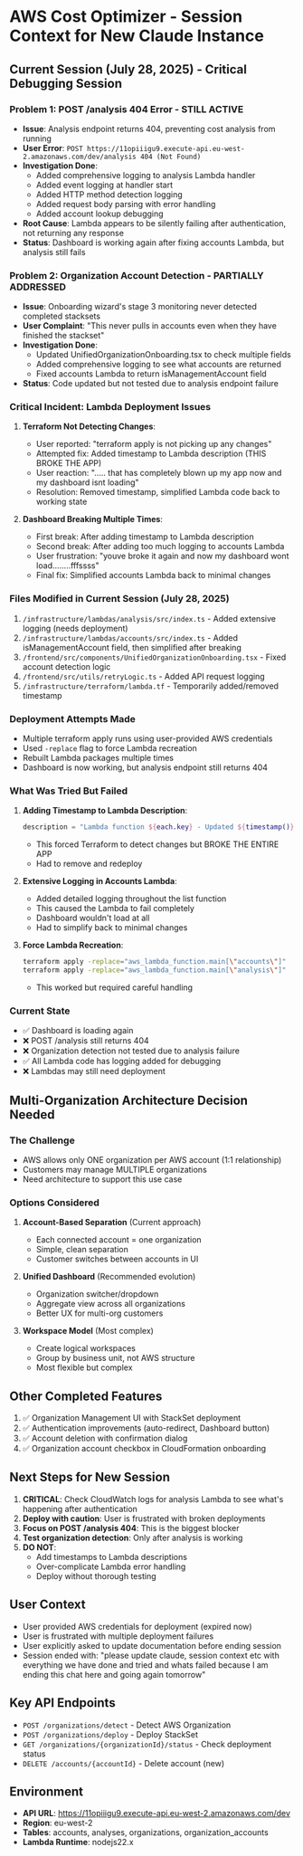 # AWS Cost Optimizer - Session Context for New Claude Instance

## Current Session (July 28, 2025) - Critical Debugging Session

### Problem 1: POST /analysis 404 Error - STILL ACTIVE
- **Issue**: Analysis endpoint returns 404, preventing cost analysis from running
- **User Error**: `POST https://11opiiigu9.execute-api.eu-west-2.amazonaws.com/dev/analysis 404 (Not Found)`
- **Investigation Done**:
  - Added comprehensive logging to analysis Lambda handler
  - Added event logging at handler start
  - Added HTTP method detection logging
  - Added request body parsing with error handling
  - Added account lookup debugging
- **Root Cause**: Lambda appears to be silently failing after authentication, not returning any response
- **Status**: Dashboard is working again after fixing accounts Lambda, but analysis still fails

### Problem 2: Organization Account Detection - PARTIALLY ADDRESSED
- **Issue**: Onboarding wizard's stage 3 monitoring never detected completed stacksets
- **User Complaint**: "This never pulls in accounts even when they have finished the stackset"
- **Investigation Done**:
  - Updated UnifiedOrganizationOnboarding.tsx to check multiple fields
  - Added comprehensive logging to see what accounts are returned
  - Fixed accounts Lambda to return isManagementAccount field
- **Status**: Code updated but not tested due to analysis endpoint failure

### Critical Incident: Lambda Deployment Issues
1. **Terraform Not Detecting Changes**:
   - User reported: "terraform apply is not picking up any changes"
   - Attempted fix: Added timestamp to Lambda description (THIS BROKE THE APP)
   - User reaction: "..... that has completely blown up my app now and my dashboard isnt loading"
   - Resolution: Removed timestamp, simplified Lambda code back to working state

2. **Dashboard Breaking Multiple Times**:
   - First break: After adding timestamp to Lambda description
   - Second break: After adding too much logging to accounts Lambda
   - User frustration: "youve broke it again and now my dashboard wont load........fffssss"
   - Final fix: Simplified accounts Lambda back to minimal changes

### Files Modified in Current Session (July 28, 2025)
1. `/infrastructure/lambdas/analysis/src/index.ts` - Added extensive logging (needs deployment)
2. `/infrastructure/lambdas/accounts/src/index.ts` - Added isManagementAccount field, then simplified after breaking
3. `/frontend/src/components/UnifiedOrganizationOnboarding.tsx` - Fixed account detection logic
4. `/frontend/src/utils/retryLogic.ts` - Added API request logging
5. `/infrastructure/terraform/lambda.tf` - Temporarily added/removed timestamp

### Deployment Attempts Made
- Multiple terraform apply runs using user-provided AWS credentials
- Used `-replace` flag to force Lambda recreation
- Rebuilt Lambda packages multiple times
- Dashboard is now working, but analysis endpoint still returns 404

### What Was Tried But Failed
1. **Adding Timestamp to Lambda Description**:
   ```terraform
   description = "Lambda function ${each.key} - Updated ${timestamp()}"
   ```
   - This forced Terraform to detect changes but BROKE THE ENTIRE APP
   - Had to remove and redeploy

2. **Extensive Logging in Accounts Lambda**:
   - Added detailed logging throughout the list function
   - This caused the Lambda to fail completely
   - Dashboard wouldn't load at all
   - Had to simplify back to minimal changes

3. **Force Lambda Recreation**:
   ```bash
   terraform apply -replace="aws_lambda_function.main[\"accounts\"]"
   terraform apply -replace="aws_lambda_function.main[\"analysis\"]"
   ```
   - This worked but required careful handling

### Current State
- ✅ Dashboard is loading again
- ❌ POST /analysis still returns 404
- ❌ Organization detection not tested due to analysis failure
- ✅ All Lambda code has logging added for debugging
- ❌ Lambdas may still need deployment

## Multi-Organization Architecture Decision Needed

### The Challenge
- AWS allows only ONE organization per AWS account (1:1 relationship)
- Customers may manage MULTIPLE organizations
- Need architecture to support this use case

### Options Considered
1. **Account-Based Separation** (Current approach)
   - Each connected account = one organization
   - Simple, clean separation
   - Customer switches between accounts in UI

2. **Unified Dashboard** (Recommended evolution)
   - Organization switcher/dropdown
   - Aggregate view across all organizations
   - Better UX for multi-org customers

3. **Workspace Model** (Most complex)
   - Create logical workspaces
   - Group by business unit, not AWS structure
   - Most flexible but complex

## Other Completed Features
1. ✅ Organization Management UI with StackSet deployment
2. ✅ Authentication improvements (auto-redirect, Dashboard button)
3. ✅ Account deletion with confirmation dialog
4. ✅ Organization account checkbox in CloudFormation onboarding

## Next Steps for New Session
1. **CRITICAL**: Check CloudWatch logs for analysis Lambda to see what's happening after authentication
2. **Deploy with caution**: User is frustrated with broken deployments
3. **Focus on POST /analysis 404**: This is the biggest blocker
4. **Test organization detection**: Only after analysis is working
5. **DO NOT**:
   - Add timestamps to Lambda descriptions
   - Over-complicate Lambda error handling
   - Deploy without thorough testing

## User Context
- User provided AWS credentials for deployment (expired now)
- User is frustrated with multiple deployment failures
- User explicitly asked to update documentation before ending session
- Session ended with: "please update claude, session context etc with everything we have done and tried and whats failed because I am ending this chat here and going again tomorrow"

## Key API Endpoints
- `POST /organizations/detect` - Detect AWS Organization
- `POST /organizations/deploy` - Deploy StackSet
- `GET /organizations/{organizationId}/status` - Check deployment status
- `DELETE /accounts/{accountId}` - Delete account (new)

## Environment
- **API URL**: https://11opiiigu9.execute-api.eu-west-2.amazonaws.com/dev
- **Region**: eu-west-2
- **Tables**: accounts, analyses, organizations, organization_accounts
- **Lambda Runtime**: nodejs22.x